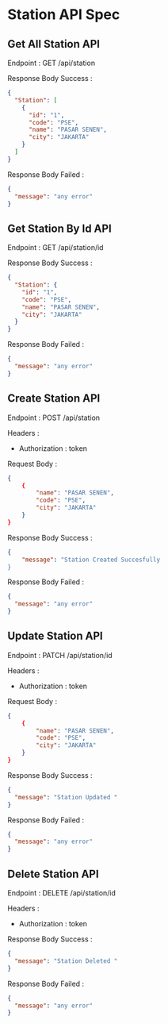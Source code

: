 # Station API Spec

## Get All Station API

Endpoint : GET /api/station

Response Body Success :

```json
{
  "Station": [
    {
      "id": "1",
      "code": "PSE",
      "name": "PASAR SENEN",
      "city": "JAKARTA"
    }
  ]
}
```

Response Body Failed :

```json
{
  "message": "any error"
}
```

## Get Station By Id API

Endpoint : GET /api/station/id

Response Body Success :

```json
{
  "Station": {
    "id": "1",
    "code": "PSE",
    "name": "PASAR SENEN",
    "city": "JAKARTA"
  }
}
```

Response Body Failed :

```json
{
  "message": "any error"
}
```

## Create Station API

Endpoint : POST /api/station

Headers :

- Authorization : token

Request Body :

```json
{
    {
        "name": "PASAR SENEN",
        "code": "PSE",
        "city": "JAKARTA"
    }
}
```

Response Body Success :

```json
{
    "message": "Station Created Succesfully
}
```

Response Body Failed :

```json
{
  "message": "any error"
}
```

## Update Station API

Endpoint : PATCH /api/station/id

Headers :

- Authorization : token

Request Body :

```json
{
    {
        "name": "PASAR SENEN",
        "code": "PSE",
        "city": "JAKARTA"
    }
}
```

Response Body Success :

```json
{
  "message": "Station Updated "
}
```

Response Body Failed :

```json
{
  "message": "any error"
}
```

## Delete Station API

Endpoint : DELETE /api/station/id

Headers :

- Authorization : token

Response Body Success :

```json
{
  "message": "Station Deleted "
}
```

Response Body Failed :

```json
{
  "message": "any error"
}
```
